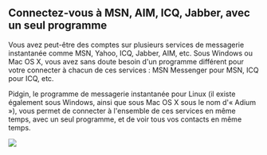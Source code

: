 <?php require("../../entete.php"); ?> <?php require("../../base.php"); ?>

<div id="corps">

<h2>Connectez-vous à MSN, AIM, ICQ, Jabber, avec un  seul programme</h2>

Vous avez peut-être des comptes sur plusieurs services de messagerie 
instantanée comme MSN, Yahoo, ICQ, Jabber, AIM, etc. Sous Windows ou Mac 
OS X, vous avez sans doute besoin d'un programme différent pour votre 
connecter à chacun de ces services : MSN Messenger pour MSN, ICQ pour 
ICQ, etc.

Pidgin, le programme de messagerie instantanée pour Linux (il existe 
également sous Windows, ainsi que sous Mac OS X sous le nom d'« Adium »),
vous permet de connecter à l'ensemble de ces services en même temps, 
avec un seul programme, et de voir tous vos contacts en même temps.

<img src="Images/gaim_im_services.png" />

</div>  

